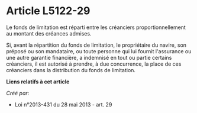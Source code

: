 # Article L5122-29

Le fonds de limitation est réparti entre les créanciers proportionnellement au montant des créances admises. 

Si, avant la répartition du fonds de limitation, le propriétaire du navire, son préposé ou son mandataire, ou toute personne
qui lui fournit l'assurance ou une autre garantie financière, a indemnisé en tout ou partie certains créanciers, il est
autorisé à prendre, à due concurrence, la place de ces créanciers dans la distribution du fonds de limitation.

**Liens relatifs à cet article**

_Créé par_:

  - Loi n°2013-431 du 28 mai 2013 - art. 29
